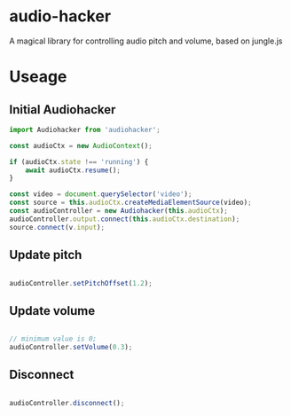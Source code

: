 # audio-hacker
A magical library for controlling audio pitch and volume, based on jungle.js

# Useage

## Initial Audiohacker

```javascript
import Audiohacker from 'audiohacker';

const audioCtx = new AudioContext();

if (audioCtx.state !== 'running') {
    await audioCtx.resume();
}

const video = document.querySelector('video');
const source = this.audioCtx.createMediaElementSource(video);
const audioController = new Audiohacker(this.audioCtx);
audioController.output.connect(this.audioCtx.destination);
source.connect(v.input);

```

## Update pitch
```javascript

audioController.setPitchOffset(1.2);

```

## Update volume
```javascript

// minimum value is 0;
audioController.setVolume(0.3);

```

## Disconnect
```javascript

audioController.disconnect();

```
